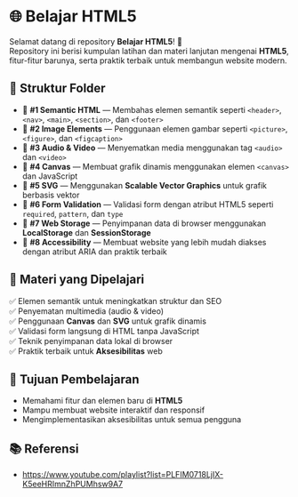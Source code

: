 # 🌐 Belajar HTML5  

Selamat datang di repository **Belajar HTML5**! 🚀  
Repository ini berisi kumpulan latihan dan materi lanjutan mengenai **HTML5**, fitur-fitur barunya, serta praktik terbaik untuk membangun website modern.  

## 📁 Struktur Folder  
- 📂 **#1 Semantic HTML** — Membahas elemen semantik seperti `<header>`, `<nav>`, `<main>`, `<section>`, dan `<footer>`  
- 📂 **#2 Image Elements** — Penggunaan elemen gambar seperti `<picture>`, `<figure>`, dan `<figcaption>`  
- 📂 **#3 Audio & Video** — Menyematkan media menggunakan tag `<audio>` dan `<video>`  
- 📂 **#4 Canvas** — Membuat grafik dinamis menggunakan elemen `<canvas>` dan JavaScript  
- 📂 **#5 SVG** — Menggunakan **Scalable Vector Graphics** untuk grafik berbasis vektor  
- 📂 **#6 Form Validation** — Validasi form dengan atribut HTML5 seperti `required`, `pattern`, dan `type`  
- 📂 **#7 Web Storage** — Penyimpanan data di browser menggunakan **LocalStorage** dan **SessionStorage**  
- 📂 **#8 Accessibility** — Membuat website yang lebih mudah diakses dengan atribut ARIA dan praktik terbaik  

## 📌 Materi yang Dipelajari  
✅ Elemen semantik untuk meningkatkan struktur dan SEO  
✅ Penyematan multimedia (audio & video)  
✅ Penggunaan **Canvas** dan **SVG** untuk grafik dinamis  
✅ Validasi form langsung di HTML tanpa JavaScript  
✅ Teknik penyimpanan data lokal di browser  
✅ Praktik terbaik untuk **Aksesibilitas** web  

## 🎯 Tujuan Pembelajaran  
- Memahami fitur dan elemen baru di **HTML5**  
- Mampu membuat website interaktif dan responsif  
- Mengimplementasikan aksesibilitas untuk semua pengguna  

## 📚 Referensi
- https://www.youtube.com/playlist?list=PLFIM0718LjIX-K5eeHRImnZhPUMhsw9A7

